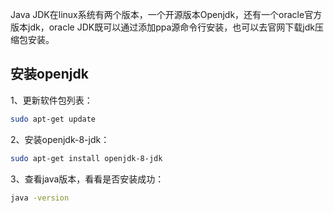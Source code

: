 Java JDK在linux系统有两个版本，一个开源版本Openjdk，还有一个oracle官方版本jdk，oracle JDK既可以通过添加ppa源命令行安装，也可以去官网下载jdk压缩包安装。

## 安装openjdk
1、更新软件包列表：

```bash
sudo apt-get update
```

2、安装openjdk-8-jdk：

```bash
sudo apt-get install openjdk-8-jdk
```

3、查看java版本，看看是否安装成功：

```bash
java -version
```


